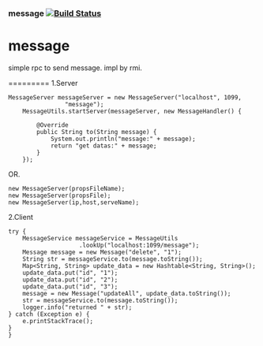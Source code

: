 ### message [![Build Status](https://travis-ci.org/fivesmallq/message.png)](https://travis-ci.org/fivesmallq/message)

message
=========
simple rpc to send message. impl by rmi.

=========
1.Server
````
MessageServer messageServer = new MessageServer("localhost", 1099,
				"message");
	MessageUtils.startServer(messageServer, new MessageHandler() {

		@Override
		public String to(String message) {
			System.out.println("message:" + message);
			return "get datas:" + message;
		}
	});
````
OR.
````
new MessageServer(propsFileName);
new MessageServer(propsFile);
new MessageServer(ip,host,serveName);

````


2.Client
````
try {
	MessageService messageService = MessageUtils
					.lookUp("localhost:1099/message");
	Message message = new Message("delete", "1");
	String str = messageService.to(message.toString());
	Map<String, String> update_data = new Hashtable<String, String>();
	update_data.put("id", "1");
	update_data.put("id", "2");
	update_data.put("id", "3");
	message = new Message("updateAll", update_data.toString());
	str = messageService.to(message.toString());
	logger.info("returned " + str);
} catch (Exception e) {
	e.printStackTrace();
}
}
````
